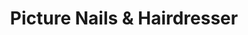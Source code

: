 ---
title: "Picture Nails & Hairdresser"
url: /leipzig/picture-nails-und-hairdresser/
shop: Friseur
---